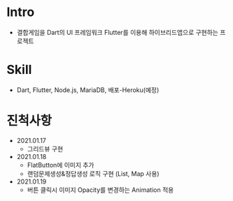 # Intro
- 결합게임을 Dart의 UI 프레임워크 Flutter를 이용해 하이브리드앱으로 구현하는 프로젝트

# Skill
- Dart, Flutter, Node.js, MariaDB, 배포-Heroku(예정)

# 진척사항
- 2021.01.17
  - 그리드뷰 구현
- 2021.01.18
  - FlatButton에 이미지 추가
  - 랜덤문제생성&정답생성 로직 구현 (List, Map 사용)
- 2021.01.19
  - 버튼 클릭시 이미지 Opacity를 변경하는 Animation 적용
